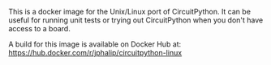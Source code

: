 This is a docker image for the Unix/Linux port of CircuitPython. It can be useful for running unit tests or trying out CircuitPython when you don't have access to a board.

A build for this image is available on Docker Hub at: https://hub.docker.com/r/jphalip/circuitpython-linux